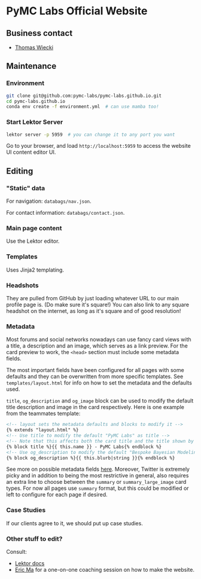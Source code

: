 # PyMC Labs Official Website

## Business contact

- [Thomas Wiecki][thomas]

## Maintenance

### Environment

```bash
git clone git@github.com:pymc-labs/pymc-labs.github.io.git
cd pymc-labs.github.io
conda env create -f environment.yml  # can use mamba too!
```

### Start Lektor Server

```bash
lektor server -p 5959  # you can change it to any port you want
```

Go to your browser, and load `http://localhost:5959`
to access the website UI content editor UI.

## Editing

### "Static" data

For navigation: `databags/nav.json`.

For contact information: `databags/contact.json`.

### Main page content

Use the Lektor editor.

### Templates

Uses Jinja2 templating.

### Headshots

They are pulled from GitHub by just loading
whatever URL to our main profile page is.
(Do make sure it's square!)
You can also link to any square headshot on the internet,
as long as it's square and of good resolution!

### Metadata

Most forums and social networks nowadays can use fancy card views
with a title, a description and an image,
which serves as a link preview.
For the card preview to work,
the `<head>` section must include some metadata fields.

The most important fields have been configured for all pages
with some defaults
and they can be overwritten from more specific templates.
See `templates/layout.html` for info
on how to set the metadata and the defaults used.

`title`, `og_description` and `og_image` block
can be used to modify the default title description
and image in the card respectively.
Here is one example from the teammates template:

```html
<!-- layout sets the metadata defaults and blocks to modify it -->
{% extends "layout.html" %}
<!-- Use title to modify the default "PyMC Labs" as title -->
<!-- Note that this affects both the card title and the title shown by the browser -->
{% block title %}{{ this.name }} - PyMC Labs{% endblock %}
<!-- Use og_description to modify the default "Bespoke Bayesian Modeling" as description -->
{% block og_description %}{{ this.blurb|string }}{% endblock %}
```

See more on possible metadata fields [here](https://ogp.me/).
Moreover, Twitter is extremely picky
and in addition to being the most restrictive in general,
also requires an extra line to choose between the `summary`
or `summary_large_image` card types.
For now all pages use `summary` format,
but this could be modified or left to configure for each page if desired.

### Case Studies

If our clients agree to it, we should put up case studies.

### Other stuff to edit?

Consult:

- [Lektor docs][lektor]
- [Eric Ma][ericmjl] for a one-on-one coaching session on how to make the website.

[lektor]: https://getlektor.com
[ericmjl]: http://shortwhale.com/ericmjl
[thomas]: https://twiecki.io
